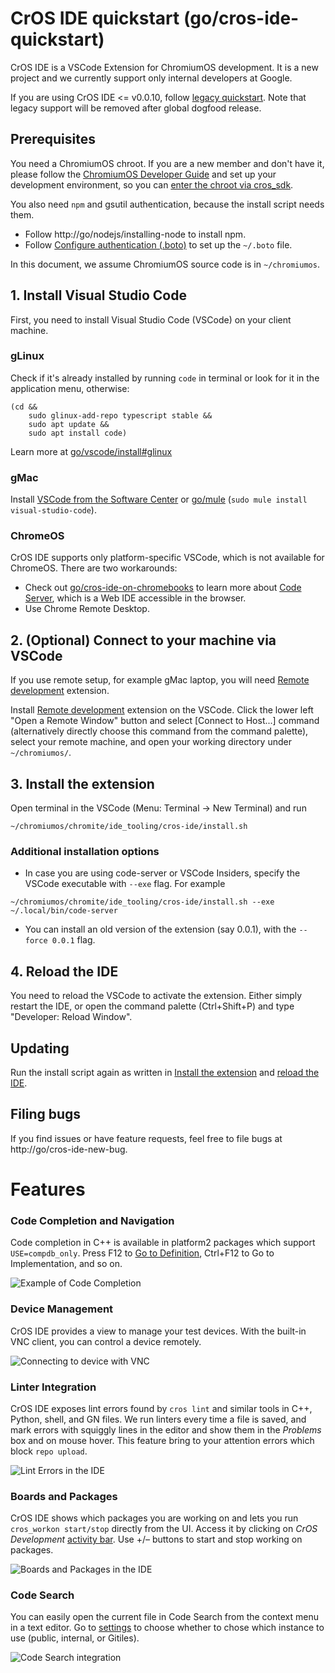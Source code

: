 # CrOS IDE quickstart (go/cros-ide-quickstart)

CrOS IDE is a VSCode Extension for ChromiumOS development. It is a new project
and we currently support only internal developers at Google.

If you are using CrOS IDE <= v0.0.10, follow [legacy quickstart]. Note that
legacy support will be removed after global dogfood release.

[legacy quickstart]: ./legacy-quickstart.md

## Prerequisites

You need a ChromiumOS chroot. If you are a new member and don't have it, please
follow the [ChromiumOS Developer Guide] and set up your development environment,
so you can [enter the chroot via cros_sdk].

You also need `npm` and gsutil authentication, because the install script needs them.

- Follow http://go/nodejs/installing-node to install npm.
- Follow [Configure authentication (.boto)] to set up the `~/.boto` file.

In this document, we assume ChromiumOS source code is in `~/chromiumos`.

[chromiumos developer guide]: https://chromium.googlesource.com/chromiumos/docs/+/HEAD/developer_guide.md
[enter the chroot via cros_sdk]: https://chromium.googlesource.com/chromiumos/docs/+/HEAD/developer_guide.md#Enter-the-chroot
[configure authentication (.boto)]: https://chromium.googlesource.com/chromiumos/docs/+/HEAD/gsutil.md#setup

## 1. Install Visual Studio Code

First, you need to install Visual Studio Code (VSCode) on your client machine.

### gLinux

Check if it's already installed by running `code` in terminal
or look for it in the application menu, otherwise:
```
(cd &&
    sudo glinux-add-repo typescript stable &&
    sudo apt update &&
    sudo apt install code)
```

Learn more at [go/vscode/install#glinux]

[go/vscode/install#glinux]: http://go/vscode/install#glinux

### gMac

Install [VSCode from the Software Center] or [go/mule]
(`sudo mule install visual-studio-code`).

[vscode from the software center]: http://go/softwarecenter/list//appid%3AMAC_OS-visual-studio-code/MAC_OS
[go/mule]: http://go/mule

### ChromeOS

CrOS IDE supports only platform-specific VSCode, which is not available for
ChromeOS. There are two workarounds:

- Check out [go/cros-ide-on-chromebooks] to learn more about
  [Code Server], which is a Web IDE accessible in the browser.
- Use Chrome Remote Desktop.

[go/cros-ide-on-chromebooks]: http://go/cros-ide-on-chromebooks
[code server]: https://github.com/coder/code-server

## 2. (Optional) Connect to your machine via VSCode

If you use remote setup, for example gMac laptop, you will need [Remote development] extension.

Install [Remote development] extension on the VSCode.
Click the lower left "Open a Remote Window" button and select \[Connect to
Host...\] command (alternatively directly choose this command from the command
palette), select your remote machine, and open your working directory under `~/chromiumos/`.

[remote development]: https://marketplace.visualstudio.com/items?itemName=ms-vscode-remote.vscode-remote-extensionpack

## 3. Install the extension

Open terminal in the VSCode (Menu: Terminal &rarr; New Terminal) and run

```
~/chromiumos/chromite/ide_tooling/cros-ide/install.sh
```

### Additional installation options

- In case you are using code-server or VSCode Insiders, specify the VSCode executable with
  `--exe` flag. For example

```
~/chromiumos/chromite/ide_tooling/cros-ide/install.sh --exe ~/.local/bin/code-server
```

- You can install an old version of the extension (say 0.0.1), with the `--force 0.0.1` flag.

## 4. Reload the IDE

You need to reload the VSCode to activate the extension. Either simply restart
the IDE, or open the command palette (Ctrl+Shift+P) and type "Developer: Reload
Window".

## Updating

Run the install script again as written in [Install the
extension](#3_install-the-extension) and [reload the IDE](#4_reload-the-ide).

## Filing bugs

If you find issues or have feature requests, feel free to file bugs at http://go/cros-ide-new-bug.

# Features

### Code Completion and Navigation

Code completion in C++ is available in platform2 packages which support
`USE=compdb_only`. Press F12 to [Go to Definition], Ctrl+F12 to
Go to Implementation, and so on.

![Example of Code Completion](https://storage.googleapis.com/chromeos-velocity/ide/img/code-completion.gif)

[go to definition]: https://code.visualstudio.com/docs/editor/editingevolved#_go-to-definition

### Device Management

CrOS IDE provides a view to manage your test devices. With the built-in VNC
client, you can control a device remotely.

![Connecting to device with VNC](https://storage.googleapis.com/chromeos-velocity/ide/img/vnc-viewer.gif)

### Linter Integration

CrOS IDE exposes lint errors found by `cros lint` and similar tools in C++,
Python, shell, and GN files. We run linters every time a file is saved,
and mark errors with squiggly lines in the editor and show them in
the _Problems_ box and on mouse hover. This feature bring to your attention
errors which block `repo upload`.

![Lint Errors in the IDE](https://storage.googleapis.com/chromeos-velocity/ide/img/lint-virtual.png)

### Boards and Packages

CrOS IDE shows which packages you are working on and lets you run
`cros_workon start/stop` directly from the UI. Access it by clicking on
_CrOS Development_ [activity bar]. Use +/– buttons to start and stop working
on packages.

![Boards and Packages in the IDE](https://storage.googleapis.com/chromeos-velocity/ide/img/boards-and-packages.gif)

[activity bar]: https://code.visualstudio.com/docs/getstarted/userinterface

### Code Search

You can easily open the current file in Code Search from the context menu in
a text editor. Go to [settings] to choose whether to chose which instance
to use (public, internal, or Gitiles).

![Code Search integration](https://storage.googleapis.com/chromeos-velocity/ide/img/code-search.gif)

[settings]: https://code.visualstudio.com/docs/getstarted/settings
